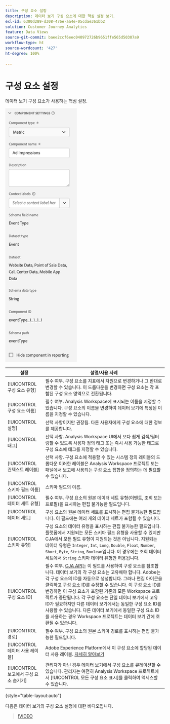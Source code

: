 ```yaml
---
title: 구성 요소 설정
description: 데이터 보기 구성 요소에 대한 핵심 설정 보기.
exl-id: 6300d289-d308-476e-aa4e-05cdae361bb2
solution: Customer Journey Analytics
feature: Data Views
source-git-commit: baee2ccf6eec040972726b9651ffe565d50307a9
workflow-type: ht
source-wordcount: '427'
ht-degree: 100%

---
```


# 구성 요소 설정

데이터 보기 구성 요소가 사용하는 핵심 설정.

![구성 요소 설정](../assets/component-settings.png)

| 설정 | 설명/사용 사례 |
| --- | --- |
| [!UICONTROL 구성 요소 유형] | 필수 여부. 구성 요소를 지표에서 차원으로 변경하거나 그 반대로 변경할 수 있습니다. 이 드롭다운을 변경하면 구성 요소는 각 포함된 구성 요소 영역으로 전환됩니다. |
| [!UICONTROL 구성 요소 이름] | 필수 여부. Analysis Workspace에 표시되는 이름을 지정할 수 있습니다. 구성 요소의 이름을 변경하여 데이터 보기에 특정된 이름을 지정할 수 있습니다. |
| [!UICONTROL 설명] | 선택 사항이지만 권장됨. 다른 사용자에게 구성 요소에 대한 정보를 제공합니다. |
| [!UICONTROL 태그] | 선택 사항. Analysis Workspace UI에서 보다 쉽게 검색/필터링할 수 있도록 사용자 정의 태그 또는 즉시 사용 가능한 태그로 구성 요소에 태그를 지정할 수 있습니다. |
| [!UICONTROL 컨텍스트 레이블] | 선택 사항. 구성 요소에 적용할 수 있는 시스템 정의 레이블의 드롭다운 이러한 레이블은 Analysis Workspace 프로젝트 또는 패널에서 보고에 사용되는 구성 요소 집합을 정의하는 데 필요할 수 있습니다. |
| [!UICONTROL 스키마 필드 이름] | 스키마 필드의 이름. |
| [!UICONTROL 데이터 세트 유형] | 필수 여부. 구성 요소의 원본 데이터 세트 유형(이벤트, 조회 또는 프로필)을 표시하는 편집 불가능한 필드입니다. |
| [!UICONTROL 데이터 세트] | 구성 요소의 원본 데이터 세트를 표시하는 편집 불가능한 필드입니다. 이 필드에는 여러 개의 데이터 세트가 포함될 수 있습니다. |
| [!UICONTROL 스키마 유형] | 구성 요소의 데이터 유형을 표시하는 편집 불가능한 필드입니다. 플랫폼에서 지원되는 모든 스키마 필드 유형을 사용할 수 있지만 CJA에서 모든 필드 유형이 지원되는 것은 아닙니다. 지원되는 데이터 유형은 `Integer`, `Int`, `Long`, `Double`, `Float`, `Number`, `Short`, `Byte`, `String`, `Boolean`입니다. 이 경우에는 조회 데이터 세트에서 `String` 스키마 데이터 유형만 허용됩니다. |
| [!UICONTROL 구성 요소 ID] | 필수 여부. [CJA API](https://adobe.io/cja-apis/docs)는 이 필드를 사용하여 구성 요소를 참조합니다. 데이터 보기의 각 구성 요소는 고유해야 합니다. Adobe는 각 구성 요소의 ID를 자동으로 생성합니다. 그러나 편집 아이콘을 클릭하고 구성 요소 ID를 수정할 수 있습니다. 이 구성 요소 ID를 변경하면 이 구성 요소가 포함된 기존의 모든 Workspace 프로젝트가 중단됩니다. 각 구성 요소는 단일 데이터 보기에서 고유 ID가 필요하지만 다른 데이터 보기에서는 동일한 구성 요소 ID를 사용할 수 있습니다. 다른 데이터 보기에서 동일한 구성 요소 ID를 사용하는 경우 Workspace 프로젝트는 데이터 보기 간에 호환될 수 있습니다. |
| [!UICONTROL 경로] | 필수 여부. 구성 요소의 원본 스키마 경로를 표시하는 편집 불가능한 필드입니다. |
| [!UICONTROL 데이터 사용 레이블] | Adobe Experience Platform에서 이 구성 요소에 할당된 데이터 사용 레이블. [자세히 알아보기](/help/data-views/data-governance.md) |
| [!UICONTROL 보고에서 구성 요소 숨기기] | 관리자가 아닌 경우 데이터 보기에서 구성 요소를 큐레이션할 수 있습니다. 관리자는 여전히 Analysis Workspace 프로젝트에서 [!UICONTROL 모든 구성 요소 표시]를 클릭하여 액세스할 수 있습니다. |

{style=&quot;table-layout:auto&quot;}

다음은 데이터 보기의 구성 요소 설정에 대한 비디오입니다.

>[!VIDEO](https://video.tv.adobe.com/v/333112/?quality=12)
